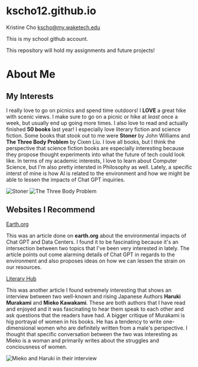 # kscho12.github.io

Kristine Cho
kscho@my.waketech.edu

This is my school github account.

This repository will hold my assignments and future projects! 


# About Me
## My Interests
I really love to go on picnics and spend time outdoors! I **LOVE** a great hike with scenic views. I make sure to go on a picnic or hike at _least_ once a week, but usually end up going more times.
I also love to read and actually finished **50 books** last year! I especially love literary fiction and science fiction. Some books that stook out to me were **Stoner** by John Williams and **The Three Body Problem** by Cixen Liu. I love all books, but I think the perspective that science fiction books are especially interesting because they propose thought experiments into what the future of tech could look like.
In terms of my academic interests, I love to learn about Computer Science, but I'm also pretty intersted in Philosophy as well. Lately, a specific interst of mine is how AI is related to the environment and how we might be able to lessen the impacts of Chat GPT inquiries.

![Stoner](https://target.scene7.com/is/image/Target/GUEST_8ebb297f-bd91-44e6-8322-3d812a24b53b?wid=300&hei=300&fmt=pjpeg)
![The Three Body Problem](https://images-na.ssl-images-amazon.com/images/S/compressed.photo.goodreads.com/books/1415428227i/20518872.jpg)

## Websites I Recommend
[Earth.org](https://earth.org/environmental-impact-chatgpt/)

This was an article done on **earth.org** about the environmental impacts of Chat GPT and Data Centers. I found it to be fascinating because it's an intersection between two topics that I've been very interested in lately. The article points out come alarming details of Chat GPT in regards to the environment and also proposes ideas on how we can lessen the strain on our resources.

[Literary Hub](https://lithub.com/a-feminist-critique-of-murakami-novels-with-murakami-himself/)

This was another article I found extremely interesting that shows an interview between two well-known and rising Japanese Authors **Haruki Murakami** and **Mieko Kawakami**. These are both authors that I have read and enjoyed and it was fascinating to hear them speak to each other and ask questions that the readers have had. A bigger critique of Murakami is hig portrayal of women in his books. He has a tendency to write one-dimensional women who are definitely written from a male's perspective. I thought that specific conversation between the two was interesting as Mieko is a woman and primarily writes about the struggles and conciousness of women.

![Mieko and Haruki in their interview](https://www.elespectador.com/resizer/v2/YZDTQKVOMBDWRNIY7LGSO5ZLV4.jpeg?auth=a23eecd3416609cfe4d0e4a2c324db8e091c53718c53a7079ffcc101e369b180&width=920&height=613&smart=true&quality=60)